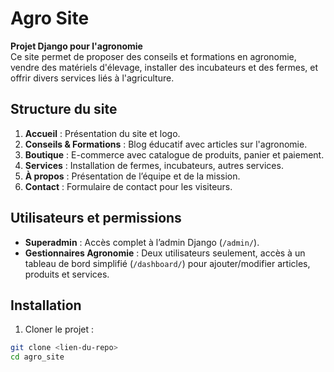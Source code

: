 # Agro Site

**Projet Django pour l'agronomie**  
Ce site permet de proposer des conseils et formations en agronomie, vendre des matériels d'élevage, installer des incubateurs et des fermes, et offrir divers services liés à l'agriculture.

## Structure du site

1. **Accueil** : Présentation du site et logo.
2. **Conseils & Formations** : Blog éducatif avec articles sur l'agronomie.
3. **Boutique** : E-commerce avec catalogue de produits, panier et paiement.
4. **Services** : Installation de fermes, incubateurs, autres services.
5. **À propos** : Présentation de l’équipe et de la mission.
6. **Contact** : Formulaire de contact pour les visiteurs.

## Utilisateurs et permissions

- **Superadmin** : Accès complet à l’admin Django (`/admin/`).
- **Gestionnaires Agronomie** : Deux utilisateurs seulement, accès à un tableau de bord simplifié (`/dashboard/`) pour ajouter/modifier articles, produits et services.

## Installation

1. Cloner le projet :
```bash
git clone <lien-du-repo>
cd agro_site
